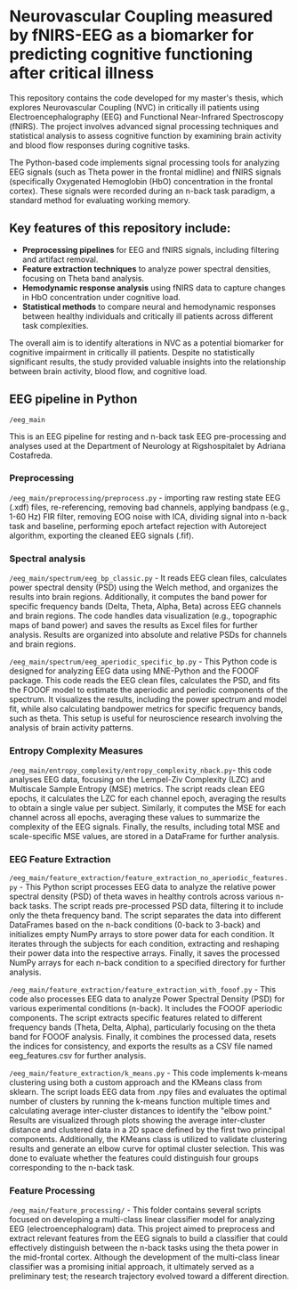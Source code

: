 # Neurovascular Coupling measured by fNIRS-EEG as a biomarker for predicting cognitive functioning after critical illness

This repository contains the code developed for my master's thesis, which explores Neurovascular Coupling (NVC) in critically ill patients using Electroencephalography (EEG) 
and Functional Near-Infrared Spectroscopy (fNIRS). The project involves advanced signal processing techniques and statistical analysis to assess cognitive function by examining 
brain activity and blood flow responses during cognitive tasks.

The Python-based code implements signal processing tools for analyzing EEG signals (such as Theta power in the frontal midline) and fNIRS signals (specifically Oxygenated Hemoglobin 
(HbO) concentration in the frontal cortex). These signals were recorded during an n-back task paradigm, a standard method for evaluating working memory.

## Key features of this repository include:

- **Preprocessing pipelines** for EEG and fNIRS signals, including filtering and artifact removal.
- **Feature extraction techniques** to analyze power spectral densities, focusing on Theta band analysis.
- **Hemodynamic response analysis** using fNIRS data to capture changes in HbO concentration under cognitive load.
- **Statistical methods** to compare neural and hemodynamic responses between healthy individuals and critically ill patients across different task complexities.

The overall aim is to identify alterations in NVC as a potential biomarker for cognitive impairment in critically ill patients. Despite no statistically significant results,
the study provided valuable insights into the relationship between brain activity, blood flow, and cognitive load.

## EEG pipeline in Python

`/eeg_main`

This is an EEG pipeline for resting and n-back task EEG pre-processing and analyses used at the Department of Neurology at Rigshospitalet by Adriana Costafreda. 

### Preprocessing

`/eeg_main/preprocessing/preprocess.py` - importing raw resting state EEG (.xdf) files, re-referencing, removing bad channels, applying bandpass (e.g., 1-60 Hz) FIR filter, removing EOG noise with ICA, dividing signal into n-back task and baseline, performing epoch artefact rejection with Autoreject algorithm, exporting the cleaned EEG signals (.fif).

### Spectral analysis

`/eeg_main/spectrum/eeg_bp_classic.py` - It reads EEG clean files, calculates power spectral density (PSD) using the Welch method, and organizes the results into brain regions. Additionally, it computes the band power for specific frequency bands (Delta, Theta, Alpha, Beta) across EEG channels and brain regions. The code handles data visualization (e.g., topographic maps of band power) and saves the results as Excel files for further analysis. Results are organized into absolute and relative PSDs for channels and brain regions.

`/eeg_main/spectrum/eeg_aperiodic_specific_bp.py` - This Python code is designed for analyzing EEG data using MNE-Python and the FOOOF package. This code reads the EEG clean files, calculates the PSD, and fits the FOOOF model to estimate the aperiodic and periodic components of the spectrum. It visualizes the results, including the power spectrum and model fit, while also calculating bandpower metrics for specific frequency bands, such as theta. This setup is useful for neuroscience research involving the analysis of brain activity patterns.

### Entropy Complexity Measures 

`/eeg_main/entropy_complexity/entropy_complexity_nback.py`- this code analyses EEG data, focusing on the Lempel-Ziv Complexity (LZC) and Multiscale Sample Entropy (MSE) metrics. The script reads clean EEG epochs, it calculates the LZC for each channel epoch, averaging the results to obtain a single value per subject. Similarly, it computes the MSE for each channel across all epochs, averaging these values to summarize the complexity of the EEG signals. Finally, the results, including total MSE and scale-specific MSE values, are stored in a DataFrame for further analysis.

### EEG Feature Extraction

`/eeg_main/feature_extraction/feature_extraction_no_aperiodic_features.py` - This Python script processes EEG data to analyze the relative power spectral density (PSD) of theta waves in healthy controls across various n-back tasks. The script reads pre-processed PSD data, filtering it to include only the theta frequency band. The script separates the data into different DataFrames based on the n-back conditions (0-back to 3-back) and initializes empty NumPy arrays to store power data for each condition. It iterates through the subjects for each condition, extracting and reshaping their power data into the respective arrays. Finally, it saves the processed NumPy arrays for each n-back condition to a specified directory for further analysis.

`/eeg_main/feature_extraction/feature_extraction_with_fooof.py` - This code also processes EEG data to analyze Power Spectral Density (PSD) for various experimental conditions (n-back). It includes the FOOOF aperiodic components. The script extracts specific features related to different frequency bands (Theta, Delta, Alpha), particularly focusing on the theta band for FOOOF analysis. Finally, it combines the processed data, resets the indices for consistency, and exports the results as a CSV file named eeg_features.csv for further analysis.

`/eeg_main/feature_extraction/k_means.py` - This code implements k-means clustering using both a custom approach and the KMeans class from sklearn. The script loads EEG data from .npy files and evaluates the optimal number of clusters by running the k-means function multiple times and calculating average inter-cluster distances to identify the "elbow point." Results are visualized through plots showing the average inter-cluster distance and clustered data in a 2D space defined by the first two principal components. Additionally, the KMeans class is utilized to validate clustering results and generate an elbow curve for optimal cluster selection. This was done to evaluate whether the features could distinguish four groups corresponding to the n-back task. 

### Feature Processing 

`/eeg_main/feature_processing/` - This folder contains several scripts focused on developing a multi-class linear classifier model for analyzing EEG (electroencephalogram) data. This project aimed to preprocess and extract relevant features from the EEG signals to build a classifier that could effectively distinguish between the n-back tasks using the theta power in the mid-frontal cortex. Although the development of the multi-class linear classifier was a promising initial approach, it ultimately served as a preliminary test; the research trajectory evolved toward a different direction. 













